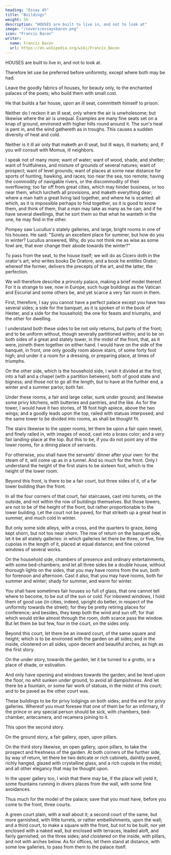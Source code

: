 ```yaml
---
heading: "Essay 45"
title: "Buildings"
weight: 56
description: "HOUSES are built to live in, and not to look at"
image: "/covers/essaysbacon.png"
icon: "Francis Bacon"
writer:
  name: Francis Bacon
  url: https://en.wikipedia.org/wiki/Francis_Bacon
---
```



HOUSES are built to live in, and not to look at. 

Therefore let use be preferred before uniformity, except where both may be had. 

Leave the goodly fabrics of houses, for beauty only, to the enchanted palaces of the poets; who build them with small cost. 

He that builds a fair house, upon an ill seat, committeth himself to prison.

Neither do I reckon it an ill seat, only where the air is unwholesome; but likewise where the air is unequal. Examples are many fine seats set on a knap of ground, environed with higher hills round around it. The sun's heat is pent in, and the wind gathereth as in troughs. This causes a sudden diversity of heat and cold.
 <!-- as if you dwelt in several places. -->

Neither is it ill air only that maketh an ill seat, but ill ways, ill markets; and, if you will consult with Momus, ill neighbors. 

I speak not of many more; want of water; want of wood, shade, and shelter; want of fruitfulness, and mixture of grounds of several natures; want of prospect; want of level grounds; want of places at some near distance for sports of hunting, hawking, and races; too near the sea, too remote; having the commodity of navigable rivers, or the discommodity of their overflowing; too far off from great cities, which may hinder business, or too near them, which lurcheth all provisions, and maketh everything dear; where a man hath a great living laid together, and where he is scanted: all which, as it is impossible perhaps to find together, so it is good to know them, and think of them, that a man may take as many as he can; and if he have several dwellings, that he sort them so that what he wanteth in the one, he may find in the other.

Pompey saw Lucullus's stately galleries, and large, bright rooms in one of his houses. He said: "Surely an excellent place for summer, but how do you in winter? Lucullus answered, Why, do you not think me as wise as some fowl are, that ever change their abode towards the winter?"

To pass from the seat, to the house itself; we will do as Cicero doth in the orator's art; who writes books De Oratore, and a book he entitles Orator; whereof the former, delivers the precepts of the art, and the latter, the perfection.

We will therefore describe a princely palace, making a brief model thereof. For it is strange to see, now in Europe, such huge buildings as the Vatican and Escurial and some others be, and yet scarce a very fair room in them.

First, therefore, I say you cannot have a perfect palace except you have two several sides; a side for the banquet, as it is spoken of in the book of Hester, and a side for the household; the one for feasts and triumphs, and the other for dwelling.

I understand both these sides to be not only returns, but parts of the front; and to be uniform without, though severally partitioned within; and to be on both sides of a great and stately tower, in the midst of the front, that, as it were, joineth them together on either hand. I would have on the side of the banquet, in front, one only goodly room above stairs, of some forty foot high; and under it a room for a dressing, or preparing place, at times of triumphs.

On the other side, which is the household side, I wish it divided at the first, into a hall and a chapel (with a partition between); both of good state and bigness; and those not to go all the length, but to have at the further end, a winter and a summer parlor, both fair.

Under these rooms, a fair and large cellar, sunk under ground; and likewise some privy kitchens, with butteries and pantries, and the like. As for the tower, I would have it two stories, of 18 foot high apiece, above the two wings; and a goodly leads upon the top, railed with statuas interposed; and the same tower to be divided into rooms, as shall be thought fit.

The stairs likewise to the upper rooms, let them be upon a fair open newel, and finely railed in, with images of wood, cast into a brass color; and a very fair landing-place at the top. But this to be, if you do not point any of the lower rooms, for a dining place of servants. 

For otherwise, you shall have the servants' dinner after your own: for the steam of it, will come up as in a tunnel. And so much for the front. Only I understand the height of the first stairs to be sixteen foot, which is the height of the lower room.

Beyond this front, is there to be a fair court, but three sides of it, of a far lower building than the front. 

In all the four corners of that court, fair staircases, cast into turrets, on the outside, and not within the row of buildings themselves. But those towers, are not to be of the height of the front, but rather proportionable to the lower building. Let the court not be paved, for that striketh up a great heat in summer, and much cold in winter. 

But only some side alleys, with a cross, and the quarters to graze, being kept shorn, but not too near shorn. The row of return on the banquet side, let it be all stately galleries: in which galleries let there be three, or five, fine cupolas in the length of it, placed at equal distance; and fine colored windows of several works. 

On the household side, chambers of presence and ordinary entertainments, with some bed-chambers; and let all three sides be a double house, without thorough lights on the sides, that you may have rooms from the sun, both for forenoon and afternoon. Cast it also, that you may have rooms, both for summer and winter; shady for summer, and warm for winter.

You shall have sometimes fair houses so full of glass, that one cannot tell where to become, to be out of the sun or cold. For inbowed windows, I hold them of good use (in cities, indeed, upright do better, in respect of the uniformity towards the street); for they be pretty retiring places for conference; and besides, they keep both the wind and sun off; for that which would strike almost through the room, doth scarce pass the window. But let them be but few, four in the court, on the sides only.

Beyond this court, let there be an inward court, of the same square and height; which is to be environed with the garden on all sides; and in the inside, cloistered on all sides, upon decent and beautiful arches, as high as the first story.

On the under story, towards the garden, let it be turned to a grotto, or a place of shade, or estivation.

And only have opening and windows towards the garden; and be level upon the floor, no whit sunken under ground, to avoid all dampishness. And let there be a fountain, or some fair work of statuas, in the midst of this court; and to be paved as the other court was. 

These buildings to be for privy lodgings on both sides; and the end for privy galleries. Whereof you must foresee that one of them be for an infirmary, if the prince or any special person should be sick, with chambers, bed-chamber, antecamera, and recamera joining to it. 

This upon the second story.

On the ground story, a fair gallery, open, upon pillars.

On the third story likewise, an open gallery, upon pillars, to take the prospect and freshness of the garden. At both corners of the further side, by way of return, let there be two delicate or rich cabinets, daintily paved, richly hanged, glazed with crystalline glass, and a rich cupola in the midst; and all other elegancy that may be thought upon. 

In the upper gallery too, I wish that there may be, if the place will yield it, some fountains running in divers places from the wall, with some fine avoidances. 

Thus much for the model of the palace; save that you must have, before you come to the front, three courts. 

A green court plain, with a wall about it; a second court of the same, but more garnished, with little turrets, or rather embellishments, upon the wall; and a third court, to make a square with the front, but not to be built, nor yet enclosed with a naked wall, but enclosed with terraces, leaded aloft, and fairly garnished, on the three sides; and cloistered on the inside, with pillars, and not with arches below. As for offices, let them stand at distance, with some low galleries, to pass from them to the palace itself.

